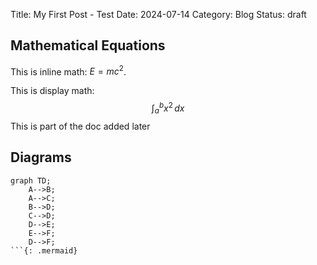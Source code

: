 Title: My First Post - Test
Date: 2024-07-14
Category: Blog
Status: draft

## Mathematical Equations

This is inline math: $E = mc^2$.

This is display math:
$$ \int_{a}^{b} x^2 \, dx $$
This is part of the doc added later
## Diagrams

```
graph TD;
    A-->B;
    A-->C;
    B-->D;
    C-->D;
    D-->E;
    E-->F;
    D-->F;
```{: .mermaid}
